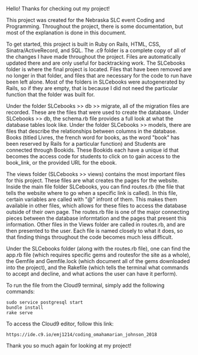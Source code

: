 Hello! Thanks for checking out my project!

This project was created for the Nebraska SLC event Coding and Programming. 
Throughout the project, there is some documentation, but most of the explanation is done in this document. 

To get started, this project is built in Ruby on Rails, HTML, CSS, Sinatra/ActiveRecord, and SQL. 
The .c9 folder is a complete copy of all of the changes I have made throughout the project. Files are automatically updated there and are only useful for backtracking work.
The SLCebooks folder is where the final project is located. Files that have been removed are no longer in that folder, and files that are necessary for the code to run have been left alone. 
Most of the folders in SLCebooks were autogenerated by Rails, so if they are empty, that is because I did not need the particular function that the folder was built for.

Under the folder SLCebooks >> db >> migrate, all of the migration files are recorded. These are the files that were used to create the database. Under SLCebooks >> db, the schema.rb file provides a full look at what the database tables look like.
Under the folder SLCebooks >> models, there are files that describe the relationships between columns in the database. Books (titled Livres, the french word for books, as the word "book" has been reserved by Rails for a particular function) and Students are connected through Bookids. These Bookids each have a unique id that becomes the access code for students to click on to gain access to the book_link, or the provided URL for the ebook.

The views folder (SLCebooks >> views) contains the most important files for this project. These files are what creates the pages for the website. 
Inside the main file folder SLCebooks, you can find routes.rb (the file that tells the website where to go when a specific link is called). In this file, certain variables are called with "@" infront of them. This makes them available in other files, which allows for these files to access the database outside of their own page. The routes.rb file is one of the major connecting pieces between the database informtation and the pages that present this information.
Other files in the Views folder are called in routes.rb, and are then presented to the user. Each file is named closely to what it does, so that finding things throughout the code becomes much less difficult.

Under the SLCebooks folder (along with the routes.rb file), one can find the app.rb file (which requires specific gems and routesfor the site as a whole), the Gemfile and Gemfile.lock (which document all of the gems downloaded into the project), and the Rakefile (which tells the terminal what commands to accept and decline, and what actions the user can have it perform).

To run the file from the Cloud9 terminal, simply add the following commands:

    sudo service postgresql start
    bundle install
    rake serve
    
To access the Cloud9 editor, follow this link:

    https://ide.c9.io/emj1214/coding_omahamarian_johnson_2018

Thank you so much again for looking at my project! 